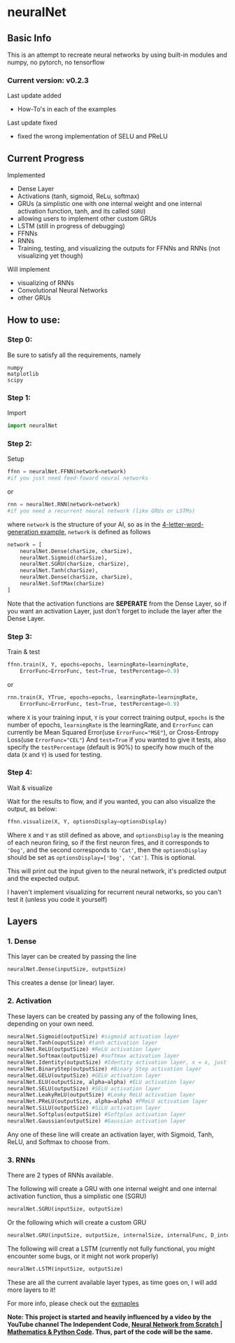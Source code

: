 # neuralNet

## Basic Info

This is an attempt to recreate neural networks by using built-in modules and numpy, no pytorch, no tensorflow

### Current version: v0.2.3

Last update added

- How-To's in each of the examples

Last update fixed

- fixed the wrong implementation of SELU and PReLU

## Current Progress

Implemented
- Dense Layer
- Activations (tanh, sigmoid, ReLu, softmax)
- GRUs (a simplistic one with one internal weight and one internal activation function, tanh, and its called `SGRU`)
- allowing users to implement other custom GRUs
- LSTM (still in progress of debugging)
- FFNNs
- RNNs
- Training, testing, and visualizing the outputs for FFNNs and RNNs (not visualizing yet though)

Will implement
- visualizing of RNNs
- Convolutional Neural Networks
- other GRUs

## How to use:

### Step 0:

Be sure to satisfy all the requirements, namely
```
numpy
matplotlib
scipy
```

### Step 1:
Import
```python
import neuralNet
```

### Step 2:
Setup
```python
ffnn = neuralNet.FFNN(network=network)
#if you just need feed-foward neural networks
```
or
```python
rnn = neuralNet.RNN(network=network)
#if you need a recurrent neural network (like GRUs or LSTMs)
```
where `network` is the structure of your AI, so as in the [4-letter-word-generation example](https://github.com/pleituer/neuralNet/blob/main/examples/4_letter_word_generation/4_letter_word_generation.py), `network` is defined as follows
```python
network = [
    neuralNet.Dense(charSize, charSize),
    neuralNet.Sigmoid(charSize),
    neuralNet.SGRU(charSize, charSize),
    neuralNet.Tanh(charSize),
    neuralNet.Dense(charSize, charSize),
    neuralNet.SoftMax(charSize)
]
```
Note that the activation functions are **SEPERATE** from the Dense Layer, so if you want an activation Layer, just don't forget to include the layer after the Dense Layer.

### Step 3:
Train & test
```python
ffnn.train(X, Y, epochs=epochs, learningRate=learningRate,
    ErrorFunc=ErrorFunc, test=True, testPercentage=0.9)
```
or
```python
rnn.train(X, YTrue, epochs=epochs, learningRate=learningRate, 
    ErrorFunc=ErrorFunc, test=True, testPercentage=0.9)
```
where `X` is your training input, `Y` is your correct training output, `epochs` is the number of epochs, `learningRate` is the learningRate, and `ErrorFunc` can currently be Mean Squared Error(use `ErrorFunc="MSE"`), or Cross-Entropy Loss(use `ErrorFunc="CEL"`) And `test=True` if you wanted to give it tests, also specify the `testPercentage` (default is 90%) to specify how much of the data (`X` and `Y`) is used for testing.

### Step 4:
Wait & visualize

Wait for the results to flow, and if you wanted, you can also visualize the output, as below:
```python
ffnn.visualize(X, Y, optionsDisplay=optionsDisplay)
```
Where `X` and `Y` as still defined as above, and `optionsDisplay` is the meaning of each neuron firing, so if the first neuron fires, and it corresponds to `'Dog'`, and the second corresponds to `'Cat'`, then the `optionsDisplay` should be set as `optionsDisplay=['Dog', 'Cat']`. This is optional.

This will print out the input given to the neural network, it's predicted output and the expected output.

I haven't implement visualizing for recurrent neural networks, so you can't test it (unless you code it yourself)

## Layers

### 1. Dense

This layer can be created by passing the line
```python
neuralNet.Dense(inputSize, outputSize)
```
This creates a dense (or linear) layer.

### 2. Activation

These layers can be created by passing any of the following lines, depending on your own need.
```python
neuralNet.Sigmoid(outputSize) #sigmoid activation layer
neuralNet.Tanh(ouputSize) #tanh activation layer
neuralNet.ReLU(outputSize) #ReLU activation layer
neuralNet.Softmax(outputSize) #softmax activation layer
neuralNet.Identity(outputSize) #Identity activation layer, x = x, just in case if anyone wanted to use
neuralNet.BinaryStep(outputSize) #Binary Step activation layer
neuralNet.GELU(outputSize) #GELU activation layer
neuralNet.ELU(outputSize, alpha=alpha) #ELU activation layer
neuralNet.SELU(outputSize) #SELU activation layer
neuralNet.LeakyReLU(outputSize) #Leaky ReLU activation layer
neuralNet.PReLU(outputSize, alpha=alpha) #PReLU activation layer
neuralNet.SiLU(outputSize) #SiLU activation layer
neuralNet.Softplus(outputSize) #Softplus activation layer
neuralNet.Gaussian(outputSize) #Gaussian activation layer
```
Any one of these line will create an activation layer, with Sigmoid, Tanh, ReLU, and Softmax to choose from.

### 3. RNNs

There are 2 types of RNNs available.

The following will create a GRU with one internal weight and one internal activation function, thus a simplistic one (SGRU)
```python
neuralNet.SGRU(inputSize, outputSize)
```
Or the following which will create a custom GRU
```python
neuralNet.GRU(inputSize, outputSize, internalSize, internalFunc, D_internalFunc, trimFunc)
```
The following will creat a LSTM (currently not fully functional, you might encounter some bugs, or it might not work properly)
```python
neuralNet.LSTM(inputSize, outputSize)
```

These are all the current available layer types, as time goes on, I will add more layers to it!

For more info, please check out the [exmaples](https://github.com/pleituer/neuralNet/tree/main/examples)

**Note: This project is started and heavily influenced by a video by the YouTube channel The Independent Code, [Neural Network from Scratch | Mathematics & Python Code](https://www.youtube.com/watch?v=pauPCy_s0Ok). Thus, part of the code will be the same.**
